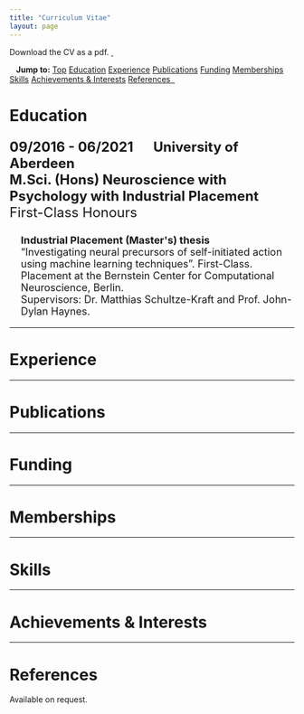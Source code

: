 ```yaml
---
title: "Curriculum Vitae"
layout: page
---
```


<a id="Top" class="section-ID"></a>

Download the CV as a pdf. <a href="/assets/documents/tsbinns-CV.pdf">&nbsp;<i class="fas fa-file-pdf"></i></a>

<!-- Topbar for navigation of publications by year -->
<div class="scrollmenu">
  &nbsp;&nbsp;&nbsp;<b>Jump to:</b>
  <a href="#Top">Top</a>
  <a href="#Education">Education</a>
  <a href="#Experience">Experience</a>
  <a href="#Publications">Publications</a>
  <a href="#Funding">Funding</a>
  <a href="#Memberships">Memberships</a>
  <a href="#Skills">Skills</a>
  <a href="#Achievements-Interests">Achievements & Interests</a>
  <a href="#References">References&nbsp;&nbsp;</a>
</div>


<!-- Education -->
<h1 style="padding-bottom: 0; margin-bottom: 0"><a id="Education" class="section-ID">Education</a></h1>
<div>
  <p style="font-size: x-large;">
    <b>09/2016 - 06/2021 &emsp; University of Aberdeen<br>
    M.Sci. (Hons) Neuroscience with Psychology with Industrial Placement</b><br>
    First-Class Honours
  </p>
  <p style="margin-left: 20px; font-size: large;">
    <b>Industrial Placement (Master's) thesis</b><br>
    “Investigating neural precursors of self-initiated action using machine learning techniques”. First-Class.<br>
    Placement at the Bernstein Center for Computational Neuroscience, Berlin.<br>
    Supervisors: Dr. Matthias Schultze-Kraft and Prof. John-Dylan Haynes.<br>
  </p>
</div>




<!-- Experience -->
<hr>
<h1><a id="Experience" class="section-ID">Experience</a></h1>


<!-- Publications -->
<hr>
<h1><a id="Publications" class="section-ID">Publications</a></h1>


<!-- Funding -->
<hr>
<h1><a id="Funding" class="section-ID">Funding</a></h1>


<!-- Memberships -->
<hr>
<h1><a id="Memberships" class="section-ID">Memberships</a></h1>


<!-- Skills -->
<hr>
<h1><a id="Skills" class="section-ID">Skills</a></h1>


<!-- Achievements & Interests -->
<hr>
<h1><a id="Achievements-Interests" class="section-ID">Achievements & Interests</a></h1>


<!-- References -->
<hr>
<h1><a id="References" class="section-ID">References</a></h1>

Available on request. &nbsp; <a href="mailto:t.s.binns@outlook.com"><i class="fas fa-envelope"></i></a>


<script>
  
  /* Makes collapsibles work */
  var coll = document.getElementsByClassName("collapsible");
  var i;

  for (i = 0; i < coll.length; i++) {
    coll[i].addEventListener("click", function() {
      this.classList.toggle("active");
      var content = this.nextElementSibling;
      if (content.style.maxHeight){
        content.style.maxHeight = null;
      } else {
        content.style.maxHeight = content.scrollHeight + "px";
      }
    });
  }


  // Applies offset to section links
  function offsetAnchor() {
    if (location.hash.length !== 0) {
      window.scrollTo(window.scrollX, window.scrollY - 100);
    }
  }
  // Captures click events of all <a> elements with href starting with #
  $(document).on('click', 'a[href^="#"]', function(event) {
    // Click events are captured before hashchanges. Timeout
    // causes offsetAnchor to be called after the page jump.
    window.setTimeout(function() {
      offsetAnchor();
    }, 0);
  });
  // Set the offset when entering page with hash present in the url
  window.setTimeout(offsetAnchor, 0);

</script>
